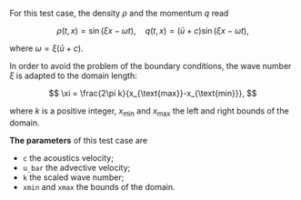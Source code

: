 For this test case, the density $\rho$ and the momentum $q$ read

$$
\rho(t, x) = \sin(\xi x - \omega t),
\quad
q(t, x) = (\bar u+c) \sin(\xi x - \omega t),
$$

where $\omega = \xi (\bar u+c)$.

In order to avoid the problem of the boundary conditions, the wave number $\xi$ is adapted to the domain length:

$$
\xi = \frac{2\pi k}{x_{\text{max}}-x_{\text{min}}},
$$

where $k$ is a positive integer, $x_{\text{min}}$ and $x_{\text{max}}$ the left and right bounds of the domain.

**The parameters** of this test case are

- `c` the acoustics velocity;
- `u_bar` the advective velocity;
- `k` the scaled wave number;
- `xmin` and `xmax` the bounds of the domain.